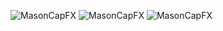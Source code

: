 ![MasonCapFX](https://www.tradingview.com/x/i1u19Q2e/ "MasonCapFX")
![MasonCapFX](https://www.tradingview.com/x/keHci84Z/ "MasonCapFX")
![MasonCapFX](https://www.tradingview.com/x/sBmJfdhQ/ "MasonCapFX")
